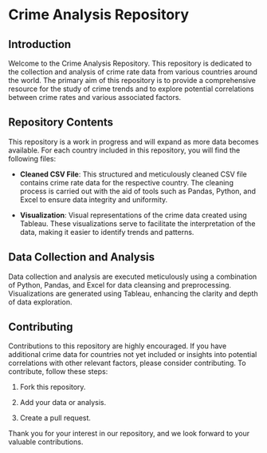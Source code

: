 # Crime Analysis Repository

## Introduction

Welcome to the Crime Analysis Repository. This repository is dedicated to the collection and analysis of crime rate data from various countries around the world. The primary aim of this repository is to provide a comprehensive resource for the study of crime trends and to explore potential correlations between crime rates and various associated factors.

## Repository Contents

This repository is a work in progress and will expand as more data becomes available. For each country included in this repository, you will find the following files:

- **Cleaned CSV File**: This structured and meticulously cleaned CSV file contains crime rate data for the respective country. The cleaning process is carried out with the aid of tools such as Pandas, Python, and Excel to ensure data integrity and uniformity.

- **Visualization**: Visual representations of the crime data created using Tableau. These visualizations serve to facilitate the interpretation of the data, making it easier to identify trends and patterns.

## Data Collection and Analysis

Data collection and analysis are executed meticulously using a combination of Python, Pandas, and Excel for data cleansing and preprocessing. Visualizations are generated using Tableau, enhancing the clarity and depth of data exploration.

## Contributing

Contributions to this repository are highly encouraged. If you have additional crime data for countries not yet included or insights into potential correlations with other relevant factors, please consider contributing. To contribute, follow these steps:

1. Fork this repository.

2. Add your data or analysis.

3. Create a pull request.

Thank you for your interest in our repository, and we look forward to your valuable contributions.
